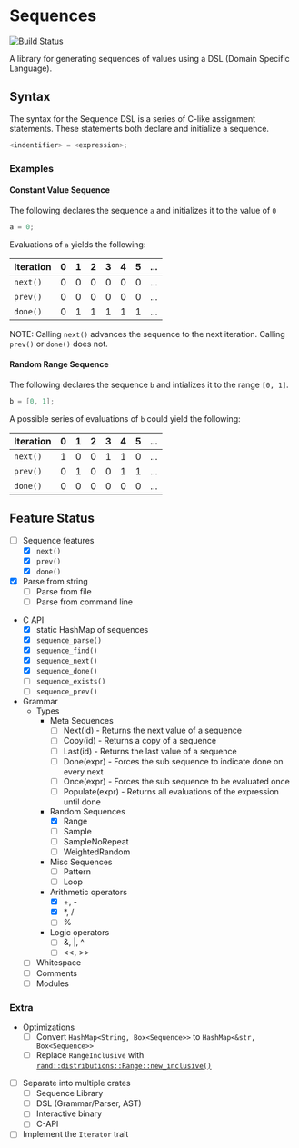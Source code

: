 # Sequences

[![Build Status](https://travis-ci.org/rfdonnelly/sequence-rs.svg?branch=master)](https://travis-ci.org/rfdonnelly/sequence-rs)

A library for generating sequences of values using a DSL (Domain Specific
Language).

## Syntax

The syntax for the Sequence DSL is a series of C-like assignment
statements.  These statements both declare and initialize a sequence.

```C
<indentifier> = <expression>;
```

### Examples

#### Constant Value Sequence

The following declares the sequence `a` and initializes it to the value of
`0`

```C
a = 0;
```

Evaluations of `a` yields the following:

| Iteration |  0  |  1  |  2  |  3  |  4  |  5  | ... |
| --------- | --- | --- | --- | --- | --- | --- | --- |
| `next()`  |  0  |  0  |  0  |  0  |  0  |  0  | ... |
| `prev()`  |  0  |  0  |  0  |  0  |  0  |  0  | ... |
| `done()`  |  0  |  1  |  1  |  1  |  1  |  1  | ... |

NOTE: Calling `next()` advances the sequence to the next iteration.  Calling
`prev()` or `done()` does not.

#### Random Range Sequence

The following declares the sequence `b` and intializes it to the range
`[0, 1]`.

```C
b = [0, 1];
```

A possible series of evaluations of `b` could yield the following:

| Iteration |  0  |  1  |  2  |  3  |  4  |  5  | ... |
| --------- | --- | --- | --- | --- | --- | --- | --- |
| `next()`  |  1  |  0  |  0  |  1  |  1  |  0  | ... |
| `prev()`  |  0  |  1  |  0  |  0  |  1  |  1  | ... |
| `done()`  |  0  |  0  |  0  |  0  |  0  |  0  | ... |

## Feature Status

* [ ] Sequence features
  * [x] `next()`
  * [x] `prev()`
  * [x] `done()`

* [x] Parse from string
  * [ ] Parse from file
  * [ ] Parse from command line

* C API
  * [x] static HashMap of sequences
  * [x] `sequence_parse()`
  * [x] `sequence_find()`
  * [x] `sequence_next()`
  * [x] `sequence_done()`
  * [ ] `sequence_exists()`
  * [ ] `sequence_prev()`

* Grammar
  * Types
    * Meta Sequences
      * [ ] Next(id) - Returns the next value of a sequence
      * [ ] Copy(id) - Returns a copy of a sequence
      * [ ] Last(id) - Returns the last value of a sequence
      * [ ] Done(expr) - Forces the sub sequence to indicate done on every next
      * [ ] Once(expr) - Forces the sub sequence to be evaluated once
      * [ ] Populate(expr) - Returns all evaluations of the expression until done
    * Random Sequences
      * [x] Range
      * [ ] Sample
      * [ ] SampleNoRepeat
      * [ ] WeightedRandom
    * Misc Sequences
      * [ ] Pattern
      * [ ] Loop
    * Arithmetic operators
      * [x] +, -
      * [x] *, /
      * [ ] %
    * Logic operators
      * [ ] &, |, ^
      * [ ] <<, >>
  * [ ] Whitespace
  * [ ] Comments
  * [ ] Modules

### Extra

* Optimizations
  * [ ] Convert `HashMap<String, Box<Sequence>>` to `HashMap<&str, Box<Sequence>>`
  * [ ] Replace `RangeInclusive` with
    [`rand::distributions::Range::new_inclusive()`](https://github.com/rust-lang-nursery/rand/issues/188)
* [ ] Separate into multiple crates
  * [ ] Sequence Library
  * [ ] DSL (Grammar/Parser, AST)
  * [ ] Interactive binary
  * [ ] C-API
* [ ] Implement the `Iterator` trait
